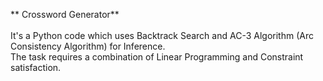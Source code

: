** Crossword Generator**
</br>
</br>
It's a Python code which uses Backtrack Search and AC-3 Algorithm (Arc Consistency Algorithm) for Inference.</br>
The task requires a combination of Linear Programming and Constraint satisfaction.

 
 
